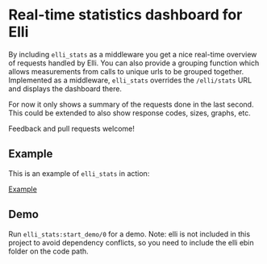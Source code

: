 # Real-time statistics dashboard for Elli

By including `elli_stats` as a middleware you get a nice real-time
overview of requests handled by Elli. You can also provide a grouping
function which allows measurements from calls to unique urls to be
grouped together. Implemented as a middleware, `elli_stats` overrides
the `/elli/stats` URL and displays the dashboard there.

For now it only shows a summary of the requests done in the last
second. This could be extended to also show response codes, sizes,
graphs, etc.

Feedback and pull requests welcome!

## Example

This is an example of `elli_stats` in action:

[Example](https://github.com/knutin/elli_stats/blob/master/doc/elli_stats_example.png)


## Demo

Run `elli_stats:start_demo/0` for a demo. Note: elli is not included
in this project to avoid dependency conflicts, so you need to include
the elli ebin folder on the code path.
